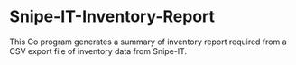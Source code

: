 # Snipe-IT-Inventory-Report
This Go program generates a summary of inventory report required from a CSV export file of inventory data from Snipe-IT.
